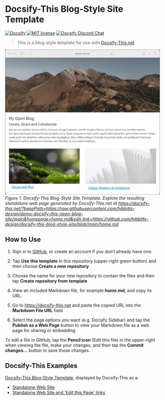 # Docsify-This Blog-Style Site Template

[![Docsify](https://img.shields.io/npm/v/docsify?label=docsify)](https://docsify.js.org/)
[![MIT license](https://img.shields.io/badge/License-MIT-blue.svg)](https://github.com/hibbitts-design/demo-docsify-this-open-blog-site/blob/main/LICENSE)
<a href="https://discord.gg/zT8eS8ZG">
    <img src="https://img.shields.io/badge/chat-on%20discord-7289DA.svg" alt="Docsify Discord Chat" />
</a>

> This is a blog-style template for use with [Docsify-This.net](https://docsify-this.net/#/).

![ Docsify-This Blog-Style Site Template](screenshot.png)
_Figure 1. Docsify-This Blog-Style Site Template. Explore the resulting standalone web page generated by Docsify-This.net at https://docsify-this.net/?basePath=https://raw.githubusercontent.com/hibbitts-design/demo-docsify-this-open-blog-site/main&homepage=home.md&edit-link=https://github.com/hibbitts-design/docsify-this-blog-style-site/blob/main/home.md_

How to Use
---

1. Sign in to [GitHub](https://github.com), or create an account if you don’t already have one.

2. Tap **Use this template** in this repository (upper-right green button) and then choose **Create a new repository**

3. Choose the name for your new repository to contain the files and then tap **Create repository from template**

4. View an included Markdown file, for example **home.md**, and copy its URL.

5. Go to https://docsify-this.net and paste the copied URL into the **Markdown File URL** field

6. Select the page options you want (e.g. Docsify Sidebar) and tap the **Publish as a Web Page** button to view your Markdown file as a web page for sharing or embedding

To edit a file in GitHub, tap the **Pencil icon** (Edit this file) in the upper-right when viewing the file, make your changes, and then tap the **Commit changes...** button to save those changes.  

Docsify-This Examples
---

[Docsify-This Blog-Style Template](https://github.com/hibbitts-design/docsify-this-blog-style-site), displayed by Docsify-This as a:  
* [Standalone Web Site](https://docsify-this.net/?basePath=https://raw.githubusercontent.com/hibbitts-design/docsify-this-blog-style-site/main&homepage=home.md)
* [Standalone Web Site and 'Edit this Page' links](https://docsify-this.net/?basePath=https://raw.githubusercontent.com/hibbitts-design/docsify-this-blog-style-site/main&homepage=home.md&edit-link=https://github.com/hibbitts-design/docsify-this-blog-style-site/blob/main/home.md)
